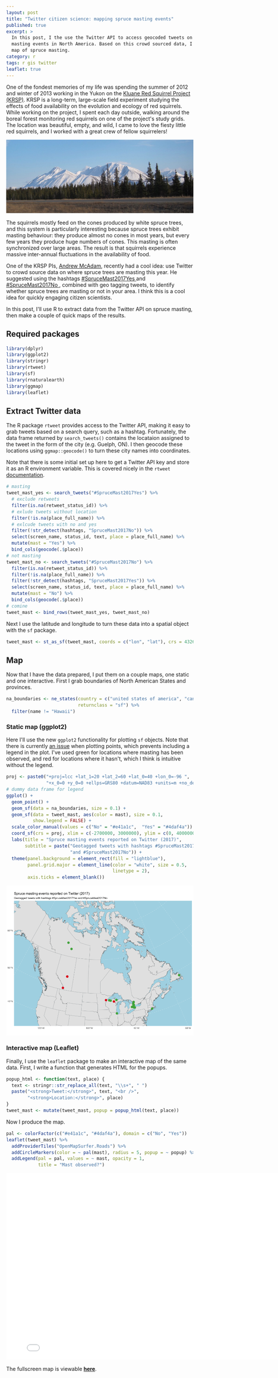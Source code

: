 ```yaml
---
layout: post
title: "Twitter citizen science: mapping spruce masting events"
published: true
excerpt: >
  In this post, I the use the Twitter API to access geocoded tweets on spruce 
  masting events in North America. Based on this crowd sourced data, I produce a
  map of spruce masting.
category: r
tags: r gis twitter
leaflet: true
---
```


One of the fondest memories of my life was spending the summer of 2012 and winter of 2013 working in the Yukon on the [Kluane Red Squirrel Project (KRSP)](http://redsquirrel.biology.ualberta.ca/). KRSP is a long-term, large-scale field experiment studying the effects of food availability on the evolution and ecology of red squirrels. While working on the project, I spent each day outside, walking around the boreal forest monitoring red squirrels on one of the project's study grids. The location was beautiful, empty, and wild, I came to love the fiesty little red squirrels, and I worked with a great crew of fellow squirrelers!

<div style="text-align: center">
  <img src="/img/twitter-mast/kluane.jpg"/>
</div>

The squirrels mostly feed on the cones produced by white spruce trees, and this system is particularly interesting because spruce trees exhibit masting behaviour: they produce almost no cones in most years, but every few years they produce huge numbers of cones. This masting is often synchronized over large areas. The result is that squirrels experience massive inter-annual fluctuations in the availability of food.

One of the KRSP PIs, [Andrew McAdam](http://www.mcadamlab.ca/), recently had a cool idea: use Twitter to crowd source data on where spruce trees are masting this year. He suggested using the hashtags [#SpruceMast2017Yes ](https://twitter.com/hashtag/SpruceMast2017Yes?src=hash) and [#SpruceMast2017No ](https://twitter.com/hashtag/SpruceMast2017No?src=hash), combined with geo tagging tweets, to identify whether spruce trees are masting or not in your area. I think this is a cool idea for quickly engaging citizen scientists.

In this post, I'll use R to extract data from the Twitter API on spruce masting, then make a couple of quick maps of the results.

## Required packages


```r
library(dplyr)
library(ggplot2)
library(stringr)
library(rtweet)
library(sf)
library(rnaturalearth)
library(ggmap)
library(leaflet)
```

## Extract Twitter data

The R package `rtweet` provides access to the Twitter API, making it easy to grab tweets based on a search query, such as a hashtag. Fortunately, the data frame returned by `search_tweets()` contains the locataion assigned to the tweet in the form of the city (e.g. Guelph, ON). I then geocode these locations using `ggmap::geocode()` to turn these city names into coordinates.

Note that there is some initial set up here to get a Twitter API key and store it as an R environment variable. This is covered nicely in the `rtweet` [documentation](http://rtweet.info/articles/auth.html).


```r
# masting
tweet_mast_yes <- search_tweets("#SpruceMast2017Yes") %>% 
  # exclude retweets
  filter(is.na(retweet_status_id)) %>% 
  # exlude tweets without location
  filter(!is.na(place_full_name)) %>% 
  # exlcude tweets with no and yes
  filter(!str_detect(hashtags, "SpruceMast2017No")) %>% 
  select(screen_name, status_id, text, place = place_full_name) %>% 
  mutate(mast = "Yes") %>% 
  bind_cols(geocode(.$place))
# not masting
tweet_mast_no <- search_tweets("#SpruceMast2017No") %>% 
  filter(is.na(retweet_status_id)) %>% 
  filter(!is.na(place_full_name)) %>% 
  filter(!str_detect(hashtags, "SpruceMast2017Yes")) %>% 
  select(screen_name, status_id, text, place = place_full_name) %>% 
  mutate(mast = "No") %>% 
  bind_cols(geocode(.$place))
# comine
tweet_mast <- bind_rows(tweet_mast_yes, tweet_mast_no)
```

Next I use the latitude and longitude to turn these data into a spatial object with the `sf` package.


```r
tweet_mast <- st_as_sf(tweet_mast, coords = c("lon", "lat"), crs = 4326)
```

## Map 

Now that I have the data prepared, I put them on a couple maps, one static and one interactive. First I grab boundaries of North American States and provinces.


```r
na_boundaries <- ne_states(country = c("united states of america", "canada"),
                           returnclass = "sf") %>% 
  filter(name != "Hawaii")
```

### Static map (ggplot2)

Here I'll use the new `ggplot2` functionality for plotting `sf` objects. Note that there is currently [an issue](https://github.com/tidyverse/ggplot2/issues/2037) when plotting points, which prevents including a legend in the plot. I've used green for locations where masting has been observed, and red for locations where it hasn't, which I think is intuitive without the legend.


```r
proj <- paste0("+proj=lcc +lat_1=20 +lat_2=60 +lat_0=40 +lon_0=-96 ",
               "+x_0=0 +y_0=0 +ellps=GRS80 +datum=NAD83 +units=m +no_defs")
# dummy data frame for legend
ggplot() +
  geom_point() +
  geom_sf(data = na_boundaries, size = 0.1) +
  geom_sf(data = tweet_mast, aes(color = mast), size = 0.1,
          show.legend = FALSE) +
  scale_color_manual(values = c("No" = "#e41a1c",  "Yes" = "#4daf4a")) +
  coord_sf(crs = proj, xlim = c(-2700000, 3000000), ylim = c(0, 4000000)) +
  labs(title = "Spruce masting events reported on Twitter (2017)",
       subtitle = paste("Geotagged tweets with hashtags #SpruceMast2017Yes",
                        "and #SpruceMast2017No")) +
  theme(panel.background = element_rect(fill = "lightblue"), 
        panel.grid.major = element_line(color = "white", size = 0.5, 
                                        linetype = 2),
        axis.ticks = element_blank())
```

<a href="/figures//tweet-mast_gg-1.png"><img src="/figures//tweet-mast_gg-1.png" title="plot of chunk gg" alt="plot of chunk gg" style="display: block; margin: auto;" /></a>

### Interactive map (Leaflet)

Finally, I use the `leaflet` package to make an interactive map of the same data. First, I write a function that generates HTML for the popups.


```r
popup_html <- function(text, place) {
  text <- stringr::str_replace_all(text, "\\s+", " ")
  paste("<strong>Tweet:</strong>", text, "<br />", 
        "<strong>Location:</strong>", place)
}
tweet_mast <- mutate(tweet_mast, popup = popup_html(text, place))
```

Now I produce the map.


```r
pal <- colorFactor(c("#e41a1c", "#4daf4a"), domain = c("No", "Yes"))
leaflet(tweet_mast) %>% 
  addProviderTiles("OpenMapSurfer.Roads") %>% 
  addCircleMarkers(color = ~ pal(mast), radius = 5, popup = ~ popup) %>% 
  addLegend(pal = pal, values = ~ mast, opacity = 1,
            title = "Mast observed?")
```



<iframe src="/assets/leaflet/tweet-mast.html" style="border: none; width: 800px; height: 500px"></iframe>

The fullscreen map is viewable <a href="/assets/leaflet/tweet-mast.html" target="_blank"><strong>here</strong></a>.
